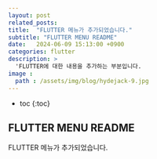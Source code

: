 ```yaml
---
layout: post
related_posts:
title:  "FLUTTER 메뉴가 추가되었습니다."
subtitle: "FLUTTER MENU README"
date:   2024-06-09 15:13:00 +0900
categories: flutter
description: >
  'FLUTTER에 대한 내용을 추가하는 부분입니다.
image : 
  path : /assets/img/blog/hydejack-9.jpg
---
```

* toc
{:toc}

## FLUTTER MENU README
FLUTTER 메뉴가 추가되었습니다.
